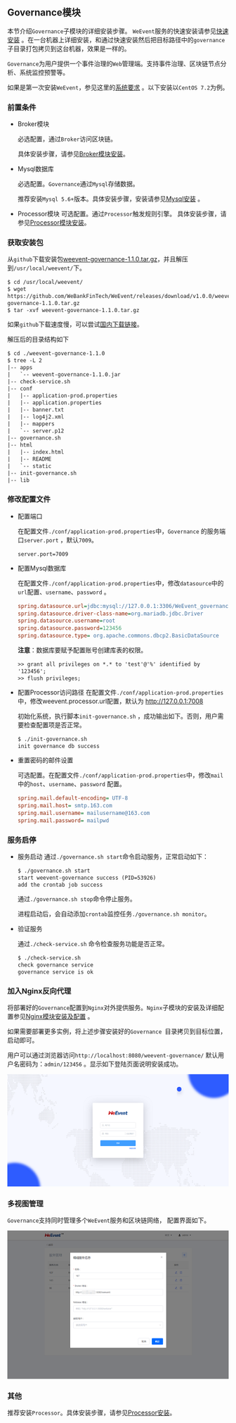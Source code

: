 ## Governance模块
本节介绍`Governance`子模块的详细安装步骤。 `WeEvent`服务的快速安装请参见[快速安装](../quickinstall.html) 。在一台机器上详细安装，和通过快速安装然后把目标路径中的`governance`子目录打包拷贝到这台机器，效果是一样的。

`Governance`为用户提供一个事件治理的`Web`管理端。支持事件治理、区块链节点分析、系统监控预警等。

如果是第一次安装`WeEvent`，参见这里的[系统要求](../environment.html) 。以下安装以`CentOS 7.2`为例。

### 前置条件

- Broker模块

   必选配置，通过`Broker`访问区块链。

   具体安装步骤，请参见[Broker模块安装](./broker.html)。

- Mysql数据库

  必选配置。`Governance`通过`Mysql`存储数据。

  推荐安装`Mysql 5.6+`版本。具体安装步骤，安装请参见[Mysql安装](http://dev.mysql.com/downloads/mysql/) 。
  
- Processor模块
  可选配置。通过`Processor`触发规则引擎。
  具体安装步骤，请参见[Processor模块安装](./processor.html)。


### 获取安装包

从`github`下载安装包[weevent-governance-1.1.0.tar.gz](https://github.com/WeBankFinTech/WeEvent/releases/download/v1.1.0/weevent-governance-1.1.0.tar.gz)，并且解压到`/usr/local/weevent/`下。

```shell
$ cd /usr/local/weevent/
$ wget https://github.com/WeBankFinTech/WeEvent/releases/download/v1.0.0/weevent-governance-1.1.0.tar.gz
$ tar -xvf weevent-governance-1.1.0.tar.gz
```

如果`github`下载速度慢，可以尝试[国内下载链接](https://www.fisco.com.cn/cdn/weevent/download/releases/v1.1.0/weevent-governance-1.1.0.tar.gz)。

解压后的目录结构如下

```
$ cd ./weevent-governance-1.1.0
$ tree -L 2
|-- apps
|   `-- weevent-governance-1.1.0.jar
|-- check-service.sh
|-- conf
|   |-- application-prod.properties
|   |-- application.properties
|   |-- banner.txt
|   |-- log4j2.xml
|   |-- mappers
|   `-- server.p12
|-- governance.sh
|-- html
|   |-- index.html
|   |-- README
|   `-- static
|-- init-governance.sh
|-- lib
```

### 修改配置文件

- 配置端口

  在配置文件`./conf/application-prod.properties`中，`Governance` 的服务端口`server.port` ，默认`7009`。

  ```
  server.port=7009
  ```


- 配置Mysql数据库

    在配置文件`./conf/application-prod.properties`中，修改`datasource`中的`url`配置、`username`、`password` 。

    ```ini
    spring.datasource.url=jdbc:mysql://127.0.0.1:3306/WeEvent_governance?useUnicode=true&characterEncoding=utf-8&useSSL=false
	spring.datasource.driver-class-name=org.mariadb.jdbc.Driver
	spring.datasource.username=root
	spring.datasource.password=123456
	spring.datasource.type= org.apache.commons.dbcp2.BasicDataSource
    ```
    **注意**：数据库要赋予配置账号创建库表的权限。

    ```mysql
    >> grant all privileges on *.* to 'test'@'%' identified by '123456';
    >> flush privileges;
    ```
- 配置Processor访问路径
      在配置文件`./conf/application-prod.properties`中，修改weevent.processor.url配置，默认为 http://127.0.0.1:7008


    初始化系统，执行脚本`init-governance.sh` ，成功输出如下。否则，用户需要检查配置项是否正常。

    ```shell
    $ ./init-governance.sh
    init governance db success
    ```

- 重置密码的邮件设置

    可选配置。在配置文件`./conf/application-prod.properties`中，修改`mail`中的`host`、`username`、`password` 配置。

    ```ini
	spring.mail.default-encoding= UTF-8
	spring.mail.host= smtp.163.com
	spring.mail.username= mailusername@163.com
	spring.mail.password= mailpwd
    ```

### 服务启停

- 服务启动
  通过`./governance.sh start`命令启动服务，正常启动如下：

  ```shell
  $ ./governance.sh start
  start weevent-governance success (PID=53926)
  add the crontab job success
  ```

  通过`./governance.sh stop`命令停止服务。

  进程启动后，会自动添加`crontab`监控任务`./governance.sh monitor`。

- 验证服务

  通过`./check-service.sh` 命令检查服务功能是否正常。

  ```shell
  $ ./check-service.sh
  check governance service
  governance service is ok
  ```

### 加入Nginx反向代理

将部署好的`Governance`配置到`Nginx`对外提供服务。`Nginx`子模块的安装及详细配置参见[Nginx模块安装及配置](./nginx.html) 。

如果需要部署更多实例，将上述步骤安装好的`Governance `目录拷贝到目标位置，启动即可。

用户可以通过浏览器访问`http://localhost:8080/weevent-governance/` 默认用户名密码为：`admin/123456` 。显示如下登陆页面说明安装成功。

![Governance-ui.png](../../image/Governance-ui.png)

### 多视图管理

`Governance`支持同时管理多个`WeEvent`服务和区块链网络， 配置界面如下。

![Governance-multi-view.png](../../image/Governance-multi-view.png)


### 其他
推荐安装`Processor`。具体安装步骤，请参见[Processor安装](https://weeventdoc.readthedocs.io/en/latest/install/module/processor.html)。

